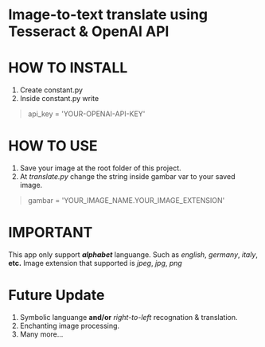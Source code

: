 # Image-to-text translate using Tesseract & OpenAI API

# HOW TO INSTALL

1. Create constant.py
2. Inside constant.py write
> api_key = 'YOUR-OPENAI-API-KEY'

# HOW TO USE
1. Save your image at the root folder of this project.
2. At _translate.py_ change the string inside gambar var to your saved image.
> gambar = 'YOUR_IMAGE_NAME.YOUR_IMAGE_EXTENSION'

# IMPORTANT

This app only support **_alphabet_** languange.
Such as _english_, _germany_, _italy_, **etc.**
Image extension that supported is _jpeg_, _jpg_, _png_

# Future Update

1. Symbolic languange **and/or** _right-to-left_ recognation & translation.
2. Enchanting image processing.
3. Many more...
